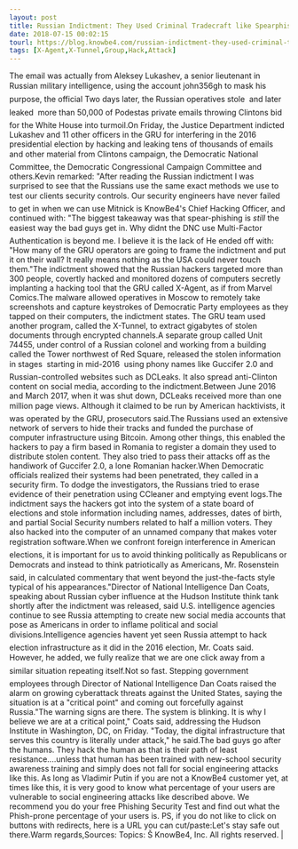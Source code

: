 ```yaml
---
layout: post
title: Russian Indictment: They Used Criminal Tradecraft like Spearphishing To Hack The Democratic Party
date: 2018-07-15 00:02:15
tourl: https://blog.knowbe4.com/russian-indictment-they-used-criminal-tradecraft-like-spearphishing-to-hack-the-democratic-party
tags: [X-Agent,X-Tunnel,Group,Hack,Attack]
---
```

The email was actually from Aleksey Lukashev, a senior lieutenant in Russian military intelligence, using the account john356gh to mask his purpose, the official Two days later, the Russian operatives stole  and later leaked  more than 50,000 of Podestas private emails throwing Clintons bid for the White House into turmoil.On Friday, the Justice Department indicted Lukashev and 11 other officers in the GRU for interfering in the 2016 presidential election by hacking and leaking tens of thousands of emails and other material from Clintons campaign, the Democratic National Committee, the Democratic Congressional Campaign Committee and others.Kevin remarked: "After reading the Russian indictment I was surprised to see that the Russians use the same exact methods we use to test our clients security controls. Our security engineers have never failed to get in when we can use Mitnick is KnowBe4's Chief Hacking Officer, and continued with: "The biggest takeaway was that spear-phishing is *still* the easiest way the bad guys get in. Why didnt the DNC use Multi-Factor Authentication is beyond me. I believe it is the lack of He ended off with: "How many of the GRU operators are going to frame the indictment and put it on their wall? It really means nothing as the USA could never touch them."The indictment showed that the Russian hackers targeted more than 300 people, covertly hacked and monitored dozens of computers secretly implanting a hacking tool that the GRU called X-Agent, as if from Marvel Comics.The malware allowed operatives in Moscow to remotely take screenshots and capture keystrokes of Democratic Party employees as they tapped on their computers, the indictment states. The GRU team used another program, called the X-Tunnel, to extract gigabytes of stolen documents through encrypted channels.A separate group called Unit 74455, under control of a Russian colonel and working from a building called the Tower northwest of Red Square, released the stolen information in stages  starting in mid-2016  using phony names like Guccifer 2.0 and Russian-controlled websites such as DCLeaks. It also spread anti-Clinton content on social media, according to the indictment.Between June 2016 and March 2017, when it was shut down, DCLeaks received more than one million page views. Although it claimed to be run by American hacktivists, it was operated by the GRU, prosecutors said.The Russians used an extensive network of servers to hide their tracks and funded the purchase of computer infrastructure using Bitcoin. Among other things, this enabled the hackers to pay a firm based in Romania to register a domain they used to distribute stolen content. They also tried to pass their attacks off as the handiwork of Guccifer 2.0, a lone Romanian hacker.When Democratic officials realized their systems had been penetrated, they called in a security firm. To dodge the investigators, the Russians tried to erase evidence of their penetration using CCleaner and emptying event logs.The indictment says the hackers got into the system of a state board of elections and stole information including names, addresses, dates of birth, and partial Social Security numbers related to half a million voters. They also hacked into the computer of an unnamed company that makes voter registration software.When we confront foreign interference in American elections, it is important for us to avoid thinking politically as Republicans or Democrats and instead to think patriotically as Americans, Mr. Rosenstein said, in calculated commentary that went beyond the just-the-facts style typical of his appearances."Director of National Intelligence Dan Coats, speaking about Russian cyber influence at the Hudson Institute think tank shortly after the indictment was released, said U.S. intelligence agencies continue to see Russia attempting to create new social media accounts that pose as Americans in order to inflame political and social divisions.Intelligence agencies havent yet seen Russia attempt to hack election infrastructure as it did in the 2016 election, Mr. Coats said. However, he added, we fully realize that we are one click away from a similar situation repeating itself.Not so fast. Stepping government employees through Director of National Intelligence Dan Coats raised the alarm on growing cyberattack threats against the United States, saying the situation is at a "critical point" and coming out forcefully against Russia."The warning signs are there. The system is blinking. It is why I believe we are at a critical point," Coats said, addressing the Hudson Institute in Washington, DC, on Friday. "Today, the digital infrastructure that serves this country is literally under attack," he said.The bad guys go after the humans. They hack the human as that is their path of least resistance....unless that human has been trained with new-school security awareness training and simply does not fall for social engineering attacks like this. As long as Vladimir Putin if you are not a KnowBe4 customer yet, at times like this, it is very good to know what percentage of your users are vulnerable to social engineering attacks like described above. We recommend you do your free Phishing Security Test and find out what the Phish-prone percentage of your users is. PS, if you do not like to click on buttons with redirects, here is a URL you can cut/paste:Let's stay safe out there.Warm regards,Sources: Topics: Š KnowBe4, Inc. All rights reserved. | 